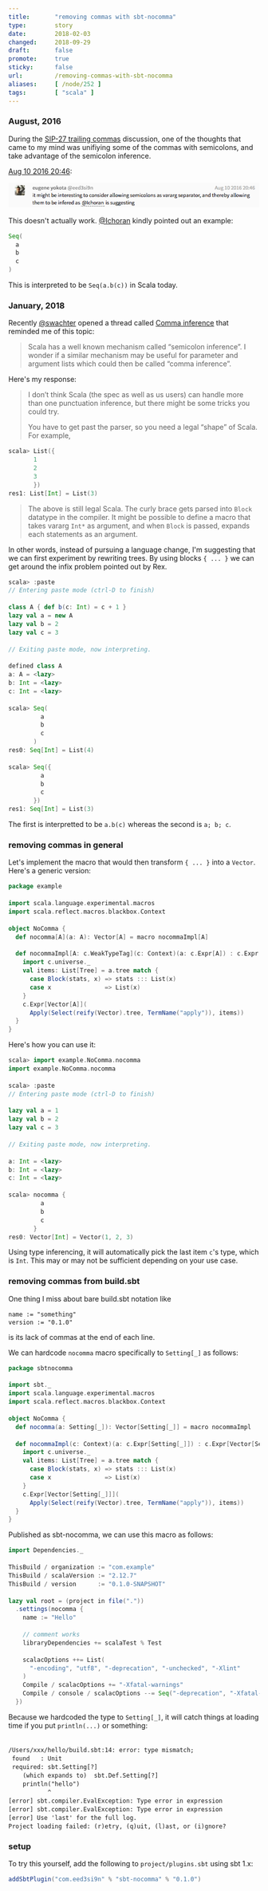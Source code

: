```yaml
---
title:       "removing commas with sbt-nocomma"
type:        story
date:        2018-02-03
changed:     2018-09-29
draft:       false
promote:     true
sticky:      false
url:         /removing-commas-with-sbt-nocomma
aliases:     [ /node/252 ]
tags:        [ "scala" ]
---
```


  [1]: https://gitter.im/scala/slip?at=57abcaf6d7087a017faa822a
  [@Ichoran]: https://github.com/Ichoran
  [@swachter]: https://github.com/swachter
  [comma]: https://contributors.scala-lang.org/t/comma-inference/1521

### August, 2016

During the [SIP-27 trailing commas](https://github.com/scala/docs.scala-lang/pull/533) discussion, one of the thoughts that came to my mind was unifiying some of the commas with semicolons, and take advantage of the semicolon inference.

[Aug 10 2016 20:46][1]:

<img src='/images/nocomma1.png' alt="it might be interesting to consider allowing semicolons as vararg separator, and thereby allowing them to be infered as @Ichoran is suggesting">

This doesn't actually work. [@Ichoran][@Ichoran] kindly pointed out an example:

```scala
Seq(
  a
  b
  c
)
```

This is interpreted to be `Seq(a.b(c))` in Scala today.

### January, 2018

Recently [@swachter][@swachter] opened a thread called [Comma inference][comma] that reminded me of this topic:

> Scala has a well known mechanism called “semicolon inference”. I wonder if a similar mechanism may be useful for parameter and argument lists which could then be called “comma inference”.

Here's my response:

> I don’t think Scala (the spec as well as us users) can handle more than one punctuation inference, but there might be some tricks you could try.
>
> You have to get past the parser, so you need a legal “shape” of Scala. For example,

```scala
scala> List({
       1
       2
       3
       })
res1: List[Int] = List(3)
```

> The above is still legal Scala. The curly brace gets parsed into `Block` datatype in the compiler. It might be possible to define a macro that takes vararg `Int*` as argument, and when `Block` is passed, expands each statements as an argument.

In other words, instead of pursuing a language change, I'm suggesting that we can first experiment by rewriting trees. By using blocks `{ ... }` we can get around the infix problem pointed out by Rex.

```scala
scala> :paste
// Entering paste mode (ctrl-D to finish)

class A { def b(c: Int) = c + 1 }
lazy val a = new A
lazy val b = 2
lazy val c = 3

// Exiting paste mode, now interpreting.

defined class A
a: A = <lazy>
b: Int = <lazy>
c: Int = <lazy>

scala> Seq(
         a
         b
         c
       )
res0: Seq[Int] = List(4)

scala> Seq({
         a
         b
         c
       })
res1: Seq[Int] = List(3)
```

The first is interpretted to be `a.b(c)` whereas the second is `a; b; c`.

### removing commas in general

Let's implement the macro that would then transform `{ ... }` into a `Vector`. Here's a generic version:

```scala
package example

import scala.language.experimental.macros
import scala.reflect.macros.blackbox.Context

object NoComma {
  def nocomma[A](a: A): Vector[A] = macro nocommaImpl[A]

  def nocommaImpl[A: c.WeakTypeTag](c: Context)(a: c.Expr[A]) : c.Expr[Vector[A]] = {
    import c.universe._
    val items: List[Tree] = a.tree match {
      case Block(stats, x) => stats ::: List(x)
      case x               => List(x)
    }
    c.Expr[Vector[A]](
      Apply(Select(reify(Vector).tree, TermName("apply")), items))
  }
}
```

Here's how you can use it:

```scala
scala> import example.NoComma.nocomma
import example.NoComma.nocomma

scala> :paste
// Entering paste mode (ctrl-D to finish)

lazy val a = 1
lazy val b = 2
lazy val c = 3

// Exiting paste mode, now interpreting.

a: Int = <lazy>
b: Int = <lazy>
c: Int = <lazy>

scala> nocomma {
         a
         b
         c
       }
res0: Vector[Int] = Vector(1, 2, 3)
```

Using type inferencing, it will automatically pick the last item `c`'s type, which is `Int`. This may or may not be sufficient depending on your use case.

### removing commas from build.sbt

One thing I miss about bare build.sbt notation like

    name := "something"
    version := "0.1.0"

is its lack of commas at the end of each line.

We can hardcode `nocomma` macro specifically to `Setting[_]` as follows:

```scala
package sbtnocomma

import sbt._
import scala.language.experimental.macros
import scala.reflect.macros.blackbox.Context

object NoComma {
  def nocomma(a: Setting[_]): Vector[Setting[_]] = macro nocommaImpl

  def nocommaImpl(c: Context)(a: c.Expr[Setting[_]]) : c.Expr[Vector[Setting[_]]] = {
    import c.universe._
    val items: List[Tree] = a.tree match {
      case Block(stats, x) => stats ::: List(x)
      case x               => List(x)
    }
    c.Expr[Vector[Setting[_]]](
      Apply(Select(reify(Vector).tree, TermName("apply")), items))
  }
}
```

Published as sbt-nocomma, we can use this macro as follows:

```scala
import Dependencies._

ThisBuild / organization := "com.example"
ThisBuild / scalaVersion := "2.12.7"
ThisBuild / version      := "0.1.0-SNAPSHOT"

lazy val root = (project in file("."))
  .settings(nocomma {
    name := "Hello"

    // comment works
    libraryDependencies += scalaTest % Test

    scalacOptions ++= List(
      "-encoding", "utf8", "-deprecation", "-unchecked", "-Xlint"
    )
    Compile / scalacOptions += "-Xfatal-warnings"
    Compile / console / scalacOptions --= Seq("-deprecation", "-Xfatal-warnings", "-Xlint")
  })
```

Because we hardcoded the type to `Setting[_]`, it will catch things at loading time if you put `println(...)` or something:

<code>
/Users/xxx/hello/build.sbt:14: error: type mismatch;
 found   : Unit
 required: sbt.Setting[?]
    (which expands to)  sbt.Def.Setting[?]
    println("hello")
           ^
[error] sbt.compiler.EvalException: Type error in expression
[error] sbt.compiler.EvalException: Type error in expression
[error] Use 'last' for the full log.
Project loading failed: (r)etry, (q)uit, (l)ast, or (i)gnore?
</code>

### setup

To try this yourself, add the following to `project/plugins.sbt` using sbt 1.x:

```scala
addSbtPlugin("com.eed3si9n" % "sbt-nocomma" % "0.1.0")
```

